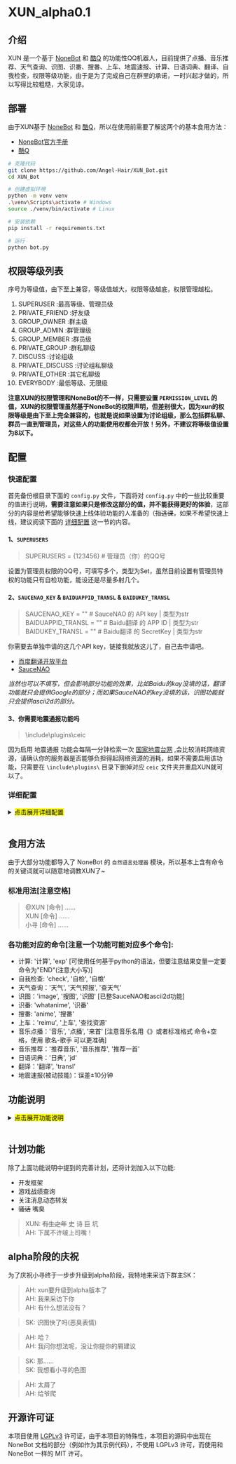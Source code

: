 # XUN_alpha0.1

## 介绍

XUN 是一个基于 [NoneBot](https://github.com/richardchien/nonebot) 和 [酷Q](https://cqp.cc) 的功能性QQ机器人，目前提供了点播、音乐推荐、天气查询、识图、识番、搜番、上车、地震速报、计算、日语词典、翻译、自我检查，权限等级功能，由于是为了完成自己在群里的承诺，一时兴起才做的，所以写得比较粗糙，大家见谅。

## 部署

由于XUN基于 [NoneBot](https://github.com/richardchien/nonebot) 和 [酷Q](https://cqp.cc)，所以在使用前需要了解这两个的基本食用方法：

* [NoneBot官方手册](https://nonebot.cqp.moe)
* [酷Q](https://cqp.cc)

```bash
# 克隆代码
git clone https://github.com/Angel-Hair/XUN_Bot.git
cd XUN_Bot

# 创建虚拟环境
python -m venv venv
.\venv\Scripts\activate # Windows
source ./venv/bin/activate # Linux

# 安装依赖
pip install -r requirements.txt

# 运行
python bot.py
```

## 权限等级列表

序号为等级值，由下至上兼容，等级值越大，权限等级越底，权限管理越松。

1. SUPERUSER :最高等级、管理员级
2. PRIVATE_FRIEND :好友级
3. GROUP_OWNER :群主级
4. GROUP_ADMIN :群管理级
5. GROUP_MEMBER :群员级
6. PRIVATE_GROUP :群私聊级
7. DISCUSS :讨论组级
8. PRIVATE_DISCUSS :讨论组私聊级
9. PRIVATE_OTHER :其它私聊级
10. EVERYBODY :最低等级、无限级

**注意XUN的权限管理和NoneBot的不一样，只需要设置 `PERMISSION_LEVEL` 的值，XUN的权限管理虽然基于NoneBot的权限声明，但差别很大，因为xun的权限等级是由下至上完全兼容的，也就是说如果设置为讨论组级，那么包括群私聊、群员一直到管理员，对这些人的功能使用权都会开放！另外，不建议将等级值设置为8以下。**

## 配置

### 快速配置

首先备份根目录下面的 `config.py` 文件，下面将对 `config.py` 中的一些比较重要的值进行说明，**需要注意如果只是修改这部分的值，并不能获得更好的体验**，这部分的内容是给希望能够快速上线体验功能的人准备的（~~指逃课~~，如果不希望快速上线，建议阅读下面的 [详细配置](#user-content-详细配置) 这一节的内容。

#### 1、`SUPERUSERS`

> SUPERUSERS = {123456} # 管理员（你）的QQ号

设置为管理员权限的QQ号，可填写多个，类型为Set，虽然目前设置有管理员特权的功能只有自检功能，能设还是尽量多射几个。

#### 2、`SAUCENAO_KEY` & `BAIDUAPPID_TRANSL` & `BAIDUKEY_TRANSL`

> SAUCENAO_KEY = "" # SauceNAO 的 API key | 类型为str  
> BAIDUAPPID_TRANSL = "" # Baidu翻译 的 APP ID | 类型为str  
> BAIDUKEY_TRANSL = "" # Baidu翻译 的 SecretKey | 类型为str  

你需要去单独申请的这几个API key，链接我就放这儿了，自己去申请吧。

* [百度翻译开放平台](http://api.fanyi.baidu.com/)
* [SauceNAO](https://saucenao.com/)

*当然也可以不填写，但会影响部分功能的效果，比如Baidu的kay没填的话，翻译功能就只会提供Google的部分；而如果SauceNAO的key没填的话，识图功能就只会提供ascii2d的部分。*

#### 3、你需要地震通报功能吗

> \include\plugins\ceic

因为启用 地震通报 功能会每隔一分钟检索一次 [国家地震台网](http://news.ceic.ac.cn/) ,会比较消耗网络资源，请确认你的服务器是否能够负担得起网络资源的消耗，如果不需要启用该功能，只需要在 `\include\plugins\` 目录下删掉对应 `ceic` 文件夹并重启XUN就可以了。

### 详细配置

<details>
<summary><mark> 点击展开详细配置</mark></summary>

修改 `config.py` 中的以下字段，填入对应值(注意备份):

```python
# ……省略的代码……

SUPERUSERS = {123456} # 管理员（你）的QQ号

# ————————以下是部分功能模块需要的额外配置，请参见github上的说明进行配置————————

# Permission类
PERMISSION_LEVEL = 6 # 权限等级值，建议不要设置为8以下 | 类型为int

# KEY类
SAUCENAO_KEY = "" # SauceNAO 的 API key | 类型为str
BAIDUAPPID_TRANSL = "" # Baidu翻译 的 APP ID | 类型为str
BAIDUKEY_TRANSL = "" # Baidu翻译 的 SecretKey | 类型为str

# Max/Min类
EM = 4.0 # 地震速报功能的最低震级 | 类型为float
MAXINFO_REIMU = 3 # 上车功能查找目的地的最大数 | 类型为int>0
MAXINFO_ANIME = 4 # 搜番功能查找番剧的最大数 | 类型为int>0
MAXLINE_JD = 7 # 日语词典功能查找条目的内容所允许的最大行书 | 类型为int>0
MAXWOED_JD = 250 # 日语词典功能查找条目的内容所允许的最大字数 | 类型为int>0
MAX_PERFORMANCE_PERCENT = [92,92,92] # 自检功能中的服务器占用比率最高值，顺序分别对应CPU、内存和硬盘 | 类型为list

# TimeLimit类
TIMELIMIT_IMAGE = 7 # 识图功能的时间限制 | 类型为float
TIMELIMIT_REIMU = 12 # 上车功能的时间限制 | 类型为float
TIMELIMIT_JD = 7 # 日语词典功能的时间限制 | 类型为float
TIMELIMIT_TRANSL = 7 # 翻译功能的时间限制 | 类型为float
TIMELIMIT_ANIME = 7 # 搜番功能的时间限制 | 类型为float

# Bool类
CEICONLYCN = True # 是否只报道国内地震 | 类型为bool
RECOMMENDER_MUSIC = False # 音乐推荐功能的回复是否显示推荐者 | 类型为bool
PLAYLIST_MUSIC = True # 音乐推荐功能的回复是否显示来源歌单 | 类型为bool
MORE_COMPLEX = False # 是否提供更加复杂的计算库 | 类型为bool

# 其他
CALCULATE_LIST = {
    'numpy':'np',
    'math':'',
    'scipy':''
    } # 就按功能种需要提供的计算库名与可选的别名(仅在MORE_COMPLEX为真时有效) | 类型为dict
PROCESS_NAME_LIST = {} # 自检功能种需要提供的格外检查的进程名 | 类型为set
TO_TRANSL = "zh-CN" # 翻译功能中指定翻译功能的目标语言 | 类型为str

# —————————————————————————————————————————————————————————————————————————
```

对应的说明：

* NoneBot类
  * `SUPERUSERS` ：管理员的QQ号，也就是你的QQ号，虽然目前还没有为管理员设置更多的权限服务，以后会计划开发的……另外，此字段为NoneBot自带配置字段，更多的说明可以参见NoneBot中对此字段的[描述](https://nonebot.cqp.moe/guide/basic-configuration.html#%E9%85%8D%E7%BD%AE%E8%B6%85%E7%BA%A7%E7%94%A8%E6%88%B7)。
* Permission类
  * `PERMISSION_LEVEL` ：权限等级值，请参考 [权限等级列表](#user-content-权限等级列表) 进行配置，**建议不要设置为8以下**。
* KEY类
  * `SAUCENAO_KEY` ：在 识图 功能中采用了 SauceNAO 提供的服务，如果需要使用识图功能，需要你先去 [SauceNAO](https://saucenao.com/) 申请一个API key。
  * `BAIDUAPPID_TRANSL` ：在 翻译 功能中采用了 百度翻译开放平台 提供的服务，如果需要使用翻译功能，需要你先去 [百度翻译开放平台](http://api.fanyi.baidu.com/) 申请一个APP ID 和 密钥。
  * `BAIDUKEY_TRANSL` ：在 翻译 功能中采用了 百度翻译开放平台 提供的服务，如果需要使用翻译功能，需要你先去 [百度翻译开放平台](http://api.fanyi.baidu.com/) 申请一个APP ID 和 密钥。
* Max/Min类
  * `EM` ：设置 地震速报 功能中的通报的最低震级，只有震级大于等于该值才会被报道。推荐设置为4.0。
  * `MAXINFO_REIMU` ：在 上车 功能中配置查找的目的地的数量限制，最多只能显示指定数量的目的地，推荐设置为3，**注意此项会影响`TIMELIMIT_REIMU`的配置**，一般每增加1就需要`TIMELIMIT_REIMU`至少增加1.5。
  * `MAXINFO_ANIME` ：在 搜番 功能中配置查找的资源的数量限制，最多只能显示指定数量的番剧数，推荐设置为4。
  * `MAXLINE_JD` ：在 日文词典 功能中查找条目的内容所允许的最大行书，超过该条数的内容将被省略，并报出提示。
  * `MAXWOED_JD` ：在 日文词典 功能查找条目的内容所允许的最大字数，超过该字数的内容将被省略，并报出提示。
  * `MAX_PERFORMANCE_PERCENT` :  在 自我检查 功能中的服务器占用比率最高值，需填入长度为3的list，根据顺序分别对应CPU、内存和硬盘的最大占有率，如果超过该值，在群聊中，进行自检时会有对应的回应，并向所有管理员发送通知。
* TimeLimit类
  * `TIMELIMIT_IMAGE` ：在 识图 功能中设置的时间限制，单位为(s)，如果检索某个API来源时超时的话，会在控制台报出相应的警告，在回复中则不会有对应的内容。请根据服务器的网络环境自行设置，推荐设置在5~10之间。
  * `TIMELIMIT_JD` ：在 日文词典 功能中设置的时间限制，单位为(s)，详细介绍同上。
  * `TIMELIMIT_TRANSL` ：在 翻译 功能中设置的时间限制，单位为(s)，详细介绍同上。
  * `TIMELIMIT_ANIME` ： 在 搜番 功能中设置的时间限制，单位为(s)，详细介绍同上。
  * `TIMELIMIT_REIMU` ：在 上车 功能中设置的时间限制，单位为(s)，如果检索某个API来源时超时的话，会在控制台报出相应的警告，在回复中则不会有对应的内容。请根据服务器的网络环境和`MAXINFO_REIMU`的值自行设置，推荐设置在9~14之间。
* Bool类
  * `CEICONLYCN` ：在 地震速报 功能中是否只报道国内地震，如果只需要报道国内地震请设置为True。推荐设置为True。
  * `RECOMMENDER_MUSIC` ：在 音乐推荐 功能中是否需要回复显示推荐者。
  * `PLAYLIST_MUSIC` ：在 音乐推荐 功能中是否需要回复显示来源歌单。
  * `MORE_COMPLEX` ：在 计算 功能中是否需要引入更加用于复杂计算的库(如numpy、math等)，否则将只能计算最基本的公式。
* 其他
  * `CALCULATE_LIST` ：在 计算 功能中需要引入的计算库名与可选的别名，类型为dict，键为库名，值为别名。**此项仅在`MORE_COMPLEX`为真时有效，需要注意被引入的库应该已被正确安装在机器上，且能够被执行环境所引用！**
  * `PROCESS_NAME_LIST` ：在 自我检查 功能中需要提供的格外检查的进程名，如果发现同名的进程中至少有一个进程的状态不是"running"的时候，在群聊中，进行自检时会有对应的回应，并向所有管理员发送通知。
  * `TO_TRANSL` : 在 翻译 功能中指定翻译的目标语言，默认为中文，其他语言的列表请参考 [百度翻译开发者手册](http://api.fanyi.baidu.com/doc/21) 和 [Googletrans](https://github.com/ssut/py-googletrans)

</details>
<br>

## 食用方法

由于大部分功能都导入了 NoneBot 的 `自然语言处理器` 模块，所以基本上含有命令的关键词就可以随意地调教XUN了~

### 标准用法[注意空格]

>@XUN [命令] ……  
>XUN [命令] ……  
>小寻 [命令] ……  

### 各功能对应的命令[注意一个功能可能对应多个命令]:

* 计算: '计算', 'exp' [可使用任何基于python的语法，但要注意结果变量一定要命令为"END"(注意大小写)]
* 自我检查: 'check', '自检', '自檢'
* 天气查询：'天气', '天气预报', '查天气'
* 识图：'image', '搜图', '识图' [已整SauceNAO和ascii2d功能]
* 识番: 'whatanime', '识番'
* 搜番: 'anime', '搜番'
* 上车：'reimu', '上车', '查找资源'
* 音乐点播：'音乐', '点播', '来首' [注意音乐名用《》或者标准格式 命令+空格，使用 歌名-歌手 可以更准确]
* 音乐推荐：'推荐音乐', '音乐推荐', '推荐一首'
* 日语词典：'日典', 'jd'
* 翻译：'翻译', 'transl'
* 地震速报(被动技能)：误差±10分钟

## 功能说明

<details>
<summary><mark> 点击展开功能说明</mark></summary>

### 自我检查

![12.png](https://i.loli.net/2020/04/24/NkiQBzbreF5ESuR.png)
![13.png](https://i.loli.net/2020/04/24/u2Ikdzop4Xcn3ZS.png)

管理员目前唯一有特权的功能（~~枯了，管理员地位堪比清洁工~~

非管理员调用此功能只会得到一个简单的回复，而管理员则会得到一个完整服务器状态检查表。

另外，在群聊中，非管理员进行自检时如果发现危险，会有对应的回应并@任意一位管理员，然后向所有管理员发送一个包含完整服务器状态检查表的通知（如上图所示）。*若`SUPERUSERS`的值未填写，则不会有以上反应。*

### 识图

![1.png](https://i.loli.net/2020/01/04/FtiUZnSTPmCz3hJ.png)

此功能整合了以前的 SauceNAO 和 ascii2d 两个功能，主要针对ACG图像和推图，本来打算加入各主流搜索引擎识图功能的，但是发现并没用公开API，如果对接 Selenium 倒是可以实现，但是未免有点浪费资源，所以就没继续写了……

> XUN: 其实就是懒……

*由于功能中采用了 SauceNAO 提供的服务，如果需要使用识图功能，需要你先去 [SauceNAO](https://saucenao.com/) 申请一个API key，并修改 `config.py` 中 `SAUCENAO_KEY` 的值。*

**需要注意的是加入了超时机制，如果 SauceNAO 和 ascii2d 其中一个在检索的时候超时则不会有对应的结果！如果需要修改超时时间，需要修改 `config.py` 中的对应值， 详细配置请参考上面 [配置](#user-content-配置) 这一节的内容。**

### 计算

![2.png](https://i.loli.net/2020/03/28/sS8XPAm1yKpQJYf.png)

任何使用 Python 来计算的公式都可以使用此功能来计算，**但要注意你所需要的计算结果一定要赋值给名为 `END` (注意大小写)的变量，也就是说如果你只发送命令 `1+1` 是不会有任何结果，正确的命令为 `END=1+1` 。另外如果你需要得到更多变量的值，则一定不要命令任何变量为`END`，在这种情况下，默认会回复一个包含计算过程所有变量的值空间字典。**

看到这里聪明的你可能已经猜出来了，这个功能的原理就是利用Python中的 `exec` 函数来实现的，不过不用担心安全审计问题，在执行`exec`函数前会自动调用相应的审计函数来进行检查，如果检查出可能会损害服务器的命令会进行相应的报错，并不会执行其命令。**欢迎大家找出安全审计的漏洞并提出，我尽量会在第一时间内修复的。**

**!!!出于安全考虑，该功能在7.0-beta版本之后移除了__import__模块，任何用于计算的被信任的库需要被单独写入 `CALCULATE_LIST` 的值当中来引入，请注意正确配置 `MORE_COMPLEX` 和 `CALCULATE_LIST` 这两项，详细配置请参考上面 [配置](#user-content-配置) 这一节的内容。!!!**

### 音乐点播

![3.png](https://i.loli.net/2020/01/04/jqALO8ZvXmzfx6h.png)

这个基本的功能相信不用我更多的介绍了吧，**需要注意的是音乐名用《》括起来或者使用标准格式: 命令+空格，另外使用 歌名-歌手 的格式可以使结果更准确。**

### 音乐推荐

![4.png](https://i.loli.net/2020/01/04/bs9deW4gLmXPcAC.png)

输入 `对应命令 + 你需要音乐的描述` 就可以得到推荐音乐的回复，其中包含该歌曲所被包含歌单的信息。

### 识番(原搜番功能)

![5.png](https://i.loli.net/2020/01/04/9nPh3kQM7cbz4rE.png)

该功能利用了![trace.moe](https://trace.moe/)公共API，会得到对应图片的番剧名称和时间锚点。

**！注意，此功能原名为 搜番 ，在8.8-beta版本后被正式更名为 识番 ！**

### 搜番

![11.png](https://i.loli.net/2020/04/16/6cml3THnrEkpvSR.png)

修改 `config.py` 中的 `MAXINFO_ANIME` 此值，可以更改回复时返回的资源数目，详细配置请参考上面 [配置](#user-content-配置) 这一节的内容。

*与识番功能搭配食用，味道更佳~*

### 天气查询

![6.png](https://i.loli.net/2020/01/04/Sd7FZkI2w5n9c4b.png)

命令中包含‘小寻’和‘天气’这两个关键字和一个地名就可以得到对应地名的天气了。**注意只能查询国内的天气。**

### 地震速报

![7.png](https://i.loli.net/2020/01/04/rjl3mY7M4NodIct.png)

被动技能，不需要主动调用。默认情况下只会报道发生在国内的地震并且要求震级大于等于4.0，如果需要报道周边国家的地震或者需要修改最低震级，需要修改 `config.py` 中的对应值，详细配置请参考上面 [配置](#user-content-配置) 这一节的内容。

**注意启用该功能会每隔一分钟检索一次 [国家地震台网](http://news.ceic.ac.cn/) ,比较消耗资源，如果不需要启用该功能，只需要在 `\include\plugins\` 目录下删掉对应 `ceic` 文件夹并重启XUN就可以了。**

### 日语词典

![9.png](https://i.loli.net/2020/03/28/SG7fdCcPRMxmuDt.png)

此功能没有启用 `自然语言处理器` 模块，所以请用 `标准命令格式 + 查询单词` 的形式来使用，将会得到对应单词的部分词典释义。**过长或者行数过多的释义段将会被省略，并给出提示。**

**应提灯喵汉化组所需做的功能，如果不需要该功能，只需要在 `\include\plugins\` 目录下删掉对应 `japanese_dictionary` 文件夹并重启XUN就可以了。**

### 翻译

![10.png](https://i.loli.net/2020/03/30/JZ3Un1wSmAyHDl8.png)

翻译功能可以自动识别源语言，默认目标语言为中文，如要更改可修改 `config.py` 中 `TO_TRANSL` 的值，**由于采用了 百度翻译开放平台 提供的服务，需要你先去 [百度翻译开放平台](http://api.fanyi.baidu.com/) 申请一个APP ID 和 密钥，并修改 `BAIDUKEY_TRANSL` 和 `BAIDUAPPID_TRANSL` 的值。** 详细配置请参考上面 [配置](#user-content-配置) 这一节的内容。

### 上车

![8.png](https://i.loli.net/2020/01/16/J5NSW2BfbjMK6VZ.png)

注意此功能没有启用 `自然语言处理器` 模块，所以请用 `标准命令格式 + 目的地关键词` 的形式来告诉XUN你想要去的目的地。

*7.6-beta版本后加入了通过输入关键词 `最近的存档` 来查看最新的投稿的选项*

**关于此功能我不会再有过多的描述了，请自行体会。**

</details>
<br>

## 计划功能

除了上面功能说明中提到的完善计划，还将计划加入以下功能:

* 开发框架
* 游戏战绩查询
* 关注消息动态转发
* ~~骚话~~ 嘴臭

> XUN: ~~有生之年~~ 史 诗 巨 坑  
> AH: 下属不许啵上司嘴！

## alpha阶段的庆祝

为了庆祝小寻终于一步步升级到alpha阶段，我特地来采访下群主SK：

> AH: xun要升级到alpha版本了  
> AH: 我来采访下你  
> AH: 有什么想法没有？  

> SK: 识图快了吗(恶臭表情)  

> AH: 哈？  
> AH: 我问你想法呢，没让你提你的屑建议  
 
> SK: 那……  
> SK: 我想看小寻的色图  

> AH: 太屑了  
> AH: 给爷爬  

## 开源许可证

本项目使用 [LGPLv3](https://github.com/Angel-Hair/XUN_Bot/blob/master/LICENSE) 许可证，由于本项目的特殊性，本项目的源码中出现在 NoneBot 文档的部分（例如作为其示例代码），不使用 LGPLv3 许可，而使用和 NoneBot 一样的 MIT 许可。
